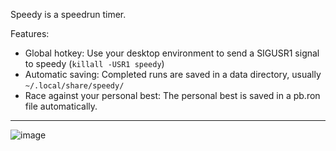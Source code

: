 Speedy is a speedrun timer.

Features:
- Global hotkey: Use your desktop environment to send a SIGUSR1 signal to speedy (`killall -USR1 speedy`)
- Automatic saving: Completed runs are saved in a data directory, usually `~/.local/share/speedy/`
- Race against your personal best: The personal best is saved in a pb.ron file automatically.

---

![image](https://user-images.githubusercontent.com/25297359/235203187-e2d88053-e17c-4d59-a30f-85a1519f6f64.png)
